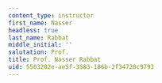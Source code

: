 ```yaml
---
content_type: instructor
first_name: Nasser
headless: true
last_name: Rabbat
middle_initial: ''
salutation: Prof.
title: Prof. Nasser Rabbat
uid: 5503202e-ae5f-3583-186b-2f34720c9793
---
```

